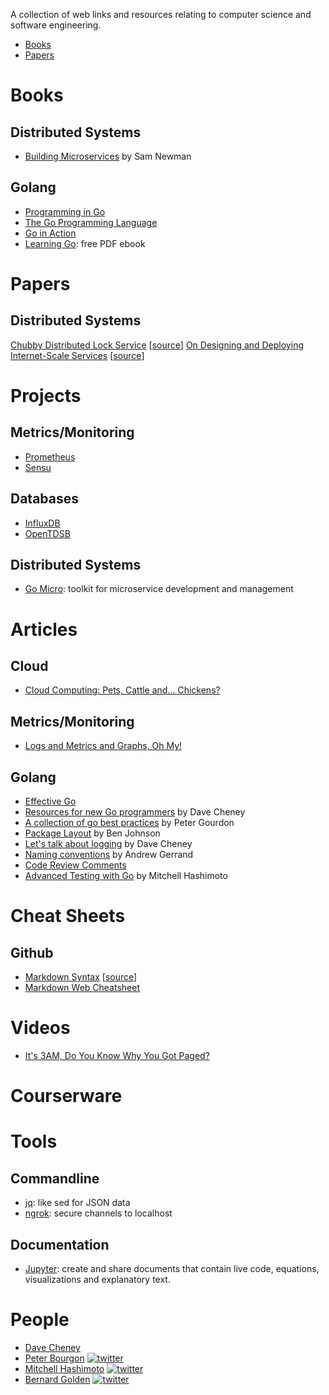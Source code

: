 A collection of web links and resources relating to computer science and software engineering.

* [Books](#books)
* [Papers](#papers)

# Books

## Distributed Systems
* [Building Microservices](http://amzn.to/2cmFA4m) by Sam Newman

## Golang
* [Programming in Go](http://amzn.to/2cZKRhf)
* [The Go Programming Language](http://amzn.to/2cZLtmM)
* [Go in Action](http://amzn.to/2cZLBmr)
* [Learning Go](https://miek.nl/downloads/2015/go.pdf): free PDF ebook

# Papers

## Distributed Systems
[Chubby Distributed Lock Service](chubby-osdi06.pdf) \[[source](http://static.googleusercontent.com/media/research.google.com/en//archive/chubby-osdi06.pdf)\]
[On Designing and Deploying Internet-Scale Services](hamilton.pdf) \[[source](https://www.usenix.org/legacy/event/lisa07/tech/full_papers/hamilton/hamilton.pdf)\]

# Projects

## Metrics/Monitoring
* [Prometheus](https://prometheus.io/)
* [Sensu](https://sensuapp.org/)

## Databases
* [InfluxDB](https://www.influxdata.com/)
* [OpenTDSB](http://opentsdb.net/)

## Distributed Systems
* [Go Micro](https://github.com/micro/micro): toolkit for microservice development and management

# Articles

## Cloud
* [Cloud Computing: Pets, Cattle and... Chickens?](http://dev.hpcloud.com/blog/2016/cloud-computing-pets-cattle-and-chickens)

## Metrics/Monitoring
* [Logs and Metrics and Graphs, Oh My!](https://blog.raintank.io/logs-and-metrics-and-graphs-oh-my/)

## Golang
* [Effective Go](https://golang.org/doc/effective_go.html)
* [Resources for new Go programmers](http://dave.cheney.net/resources-for-new-go-programmers) by Dave Cheney
* [A collection of go best practices](https://peter.bourgon.org/go-best-practices-2016/) by Peter Gourdon
* [Package Layout](https://medium.com/@benbjohnson/standard-package-layout-7cdbc8391fc1#.vib0fw86i) by Ben Johnson
* [Let's talk about logging](http://dave.cheney.net/2015/11/05/lets-talk-about-logging) by Dave Cheney
* [Naming conventions](https://talks.golang.org/2014/names.slide#1) by Andrew Gerrand
* [Code Review Comments](https://github.com/golang/go/wiki/CodeReviewComments)
* [Advanced Testing with Go](https://speakerdeck.com/mitchellh/advanced-testing-with-go) by Mitchell Hashimoto

# Cheat Sheets

## Github
* [Markdown Syntax](markdown-cheatsheet.pdf) \[[source](https://enterprise.github.com/downloads/en/markdown-cheatsheet.pdf)\]
* [Markdown Web Cheatsheet](https://github.com/adam-p/markdown-here/wiki/Markdown-Cheatsheet)

# Videos
* [It's 3AM, Do You Know Why You Got Paged?](http://ryanfrantz.com/talks/3am-why-you-got-paged/)

# Courserware

# Tools
## Commandline
* [jq](https://stedolan.github.io/jq/): like sed for JSON data
* [ngrok](https://ngrok.com/): secure channels to localhost

## Documentation
* [Jupyter](http://jupyter.org/): create and share documents that contain live code, equations, visualizations and explanatory text.

# People
* [Dave Cheney](http://dave.cheney.net/)
* [Peter Bourgon](https://peter.bourgon.org/talks/) [![twitter][twitter_logo]](https://twitter.com/peterbourgon)
* [Mitchell Hashimoto](http://mitchellh.com/) [![twitter][twitter_logo]](https://twitter.com/mitchellh)
* [Bernard Golden](http://www.cio.com/author/Bernard-Golden/) [![twitter][twitter_logo]](https://twitter.com/mitchellh)

[twitter_logo]: https://pbs.twimg.com/media/BIU80WkCIAEFI2U.png "twitter"
